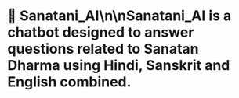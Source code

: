 # 🔱 Sanatani_AI\n\nSanatani_AI is a chatbot designed to answer questions related to Sanatan Dharma using Hindi, Sanskrit and English combined.

